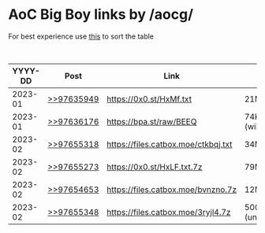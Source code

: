 # AoC Big Boy links by /aocg/

For best experience use [this](https://github.com/Mottie/GitHub-userscripts/wiki/GitHub-sort-content) to sort the table

<br>
<table>
  <thead>
    <tr>
      <th>YYYY-DD</th>
      <th>Post</th>
      <th>Link</th>
      <th>Size</th>
      <th>Silver</th>
      <th>Gold</th>
    </tr>
  </thead>

  <tbody>
    <tr>
      <td>2023-01</td>
      <td><a href="https://boards.4channel.org/g/thread/97631113/#q97635949">>>97635949</a></td>
      <td><a href="https://0x0.st/HxMf.txt">https://0x0.st/HxMf.txt</a></td>
      <td>21M</td>
      <td>55022487</td>
      <td>55015199</td>
    </tr>
    <tr>
      <td>2023-01</td>
      <td><a href="https://boards.4channel.org/g/thread/97631113/#q97636176">>>97636176</a></td>
      <td><a href="https://bpa.st/raw/BEEQ">https://bpa.st/raw/BEEQ</a></td>
      <td>74K (wiiiiide)</td>
      <td>231</td>
      <td>229</td>
    </tr>
    <tr>
      <td>2023-02</td>
      <td><a href="https://boards.4channel.org/g/thread/97654751#p97655318">>>97655318</a></td>
      <td><a href="https://files.catbox.moe/ctkbqj.txt">https://files.catbox.moe/ctkbqj.txt</a></td>
      <td>34M</td>
      <td>5080</td>
      <td>15913360</td>
    </tr>
    <tr>
      <td>2023-02</td>
      <td><a href="https://boards.4channel.org/g/thread/97654751/#q97655273">>>97655273</a></td>
      <td><a href="https://0x0.st/HxLF.txt.7z">https://0x0.st/HxLF.txt.7z</a></td>
      <td>79M</td>
      <td>71327370192</td>
      <td>2221048073</td>
    </tr>
    <tr>
      <td>2023-02</td>
      <td><a href="https://boards.4channel.org/g/thread/97648857/#q97654653">>>97654653</a></td>
      <td><a href="https://files.catbox.moe/bvnzno.7z">https://files.catbox.moe/bvnzno.7z</a></td>
      <td>12M</td>
      <td>71327370192</td>
      <td>2221048073</td>
    </tr>
    <tr>
      <td>2023-02</td>
      <td><a href="https://boards.4channel.org/g/thread/97654751/#q97655348">>>97655348</a></td>
      <td><a href="https://files.catbox.moe/3ryjl4.7z">https://files.catbox.moe/3ryjl4.7z</a></td>
      <td>500M (unpacked)</td>
      <td>1015650986459</td>
      <td>?</td>
    </tr>
  </tbody>
</table>


